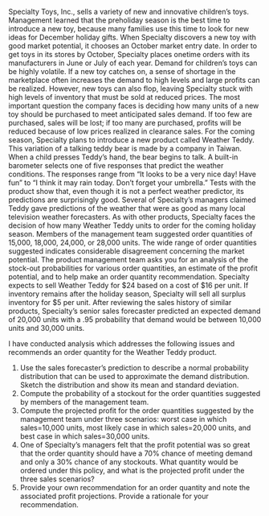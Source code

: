 Specialty Toys, Inc., sells a variety of new and innovative children’s toys. Management learned that the preholiday season is the best time to introduce a new toy, because many families use this time to look for new ideas for December holiday gifts. When Specialty discovers a new toy with good market potential, it chooses an October market entry date.
In order to get toys in its stores by October, Specialty places onetime orders with its manufacturers in June or July of each year. Demand for children’s toys can be highly volatile. If a new toy catches on, a sense of shortage in the marketplace often increases the demand to high levels and large profits can be realized. However, new toys can also flop, leaving Specialty stuck with high levels of inventory that must be sold at reduced prices. The most important question the company faces is deciding how many units of a new toy should be purchased to meet anticipated sales demand. If too few are purchased, sales will be lost; if too many are purchased, profits will be reduced because of low prices realized in clearance sales.
For the coming season, Specialty plans to introduce a new product called Weather Teddy. This variation of a talking teddy bear is made by a company in Taiwan. When a child presses Teddy’s hand, the bear begins to talk. A built-in barometer selects one of five responses that predict the weather conditions. The responses range from “It looks to be a very nice day! Have fun” to “I think it may rain today. Don’t forget your umbrella.” Tests with the product show that, even though it is not a perfect weather predictor, its predictions are surprisingly good. Several of Specialty’s managers claimed Teddy gave predictions of the weather that were as good as many local television weather forecasters.
As with other products, Specialty faces the decision of how many Weather Teddy units to order for the coming holiday season. Members of the management team suggested order quantities of 15,000, 18,000, 24,000, or 28,000 units. The wide range of order quantities suggested indicates considerable disagreement concerning the market potential. The product management team asks you for an analysis of the stock-out probabilities for various order quantities, an estimate of the profit potential, and to help make an order quantity recommendation. Specialty expects to sell Weather Teddy for $24 based on a cost of $16 per unit. If inventory remains after the holiday season, Specialty will sell all surplus inventory for $5 per unit. After reviewing the sales history of similar products, Specialty’s senior sales forecaster predicted an expected demand of 20,000 units with a .95 probability that demand would be between 10,000 units and 30,000 units.

I have conducted analysis which addresses the following issues and recommends an order quantity for the Weather Teddy product.
1. Use the sales forecaster’s prediction to describe a normal probability distribution that can be used to approximate the demand distribution. Sketch the distribution and show its mean and standard deviation. 
2. Compute the probability of a stockout for the order quantities suggested by members of the management team. 
3. Compute the projected profit for the order quantities suggested by the management team under three scenarios: worst case in which sales=10,000 units, most likely case in which sales=20,000 units, and best case in which sales=30,000 units. 
4. One of Specialty’s managers felt that the profit potential was so great that the order quantity should have a 70% chance of meeting demand and only a 30% chance of any stockouts. What quantity would be ordered under this policy, and what is the projected profit under the three sales scenarios? 
5. Provide your own recommendation for an order quantity and note the associated profit projections. Provide a rationale for your recommendation.